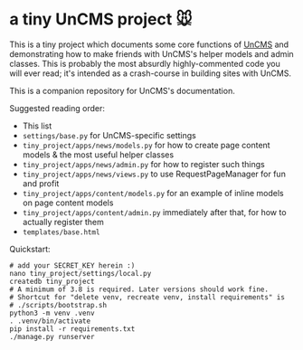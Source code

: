 a tiny UnCMS project 🐭
=======================

This is a tiny project which documents some core functions of [UnCMS](https://github.com/uncms-dev/uncms) and demonstrating how to make friends with UnCMS's helper models and admin classes.
This is probably the most absurdly highly-commented code you will ever read;
it's intended as a crash-course in building sites with UnCMS.

This is a companion repository for UnCMS's documentation.

Suggested reading order:

* This list
* `settings/base.py` for UnCMS-specific settings
* `tiny_project/apps/news/models.py` for how to create page content models & the most useful helper classes
* `tiny_project/apps/news/admin.py` for how to register such things
* `tiny_project/apps/news/views.py` to use RequestPageManager for fun and profit
* `tiny_project/apps/content/models.py` for an example of inline models on page content models
* `tiny_project/apps/content/admin.py` immediately after that, for how to actually register them
* `templates/base.html`

Quickstart:

```
# add your SECRET_KEY herein :)
nano tiny_project/settings/local.py
createdb tiny_project
# A minimum of 3.8 is required. Later versions should work fine.
# Shortcut for "delete venv, recreate venv, install requirements" is
# ./scripts/bootstrap.sh
python3 -m venv .venv
. .venv/bin/activate
pip install -r requirements.txt
./manage.py runserver
```
